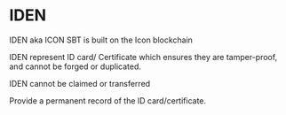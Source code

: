 # IDEN

IDEN aka ICON SBT is built on the Icon blockchain

IDEN represent ID card/ Certificate which ensures they are tamper-proof, and cannot be forged or duplicated.

IDEN cannot be claimed or transferred

Provide a permanent record of the ID card/certificate.
